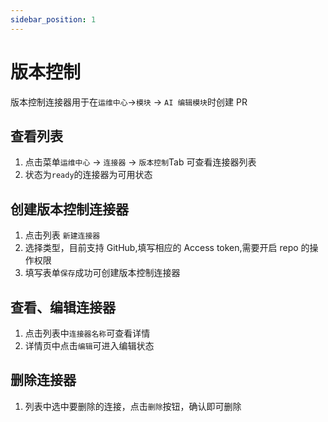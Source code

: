 ```yaml
---
sidebar_position: 1
---
```


# 版本控制

版本控制连接器用于在`运维中心`->`模块` -> `AI 编辑模块`时创建 PR

## 查看列表

1. 点击菜单`运维中心` -> `连接器` -> `版本控制`Tab 可查看连接器列表
2. 状态为`ready`的连接器为可用状态

## 创建版本控制连接器

1. 点击列表 `新建连接器`
2. 选择类型，目前支持 GitHub,填写相应的 Access token,需要开启 repo 的操作权限
3. 填写表单`保存`成功可创建版本控制连接器

## 查看、编辑连接器

1. 点击列表中`连接器名称`可查看详情
2. 详情页中点击`编辑`可进入编辑状态

## 删除连接器

1. 列表中选中要删除的连接，点击`删除`按钮，确认即可删除
